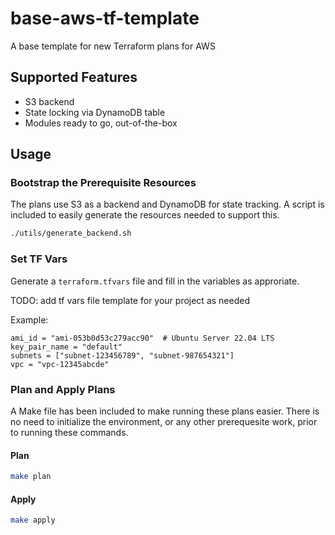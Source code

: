 # base-aws-tf-template

A base template for new Terraform plans for AWS

## Supported Features

* S3 backend
* State locking via DynamoDB table
* Modules ready to go, out-of-the-box

## Usage

### Bootstrap the Prerequisite Resources

The plans use S3 as a backend and DynamoDB for state tracking. A script is included to easily generate the resources needed to support this.

```bash
./utils/generate_backend.sh
```

### Set TF Vars

Generate a `terraform.tfvars` file and fill in the variables as approriate.

TODO: add tf vars file template for your project as needed

Example:

```hcl
ami_id = "ami-053b0d53c279acc90"  # Ubuntu Server 22.04 LTS
key_pair_name = "default"
subnets = ["subnet-123456789", "subnet-987654321"]
vpc = "vpc-12345abcde"
```

### Plan and Apply Plans

A Make file has been included to make running these plans easier. There is no need to initialize the environment, or any other prerequesite work, prior to running these commands.

#### Plan

```bash
make plan
```

#### Apply

```bash
make apply
```
